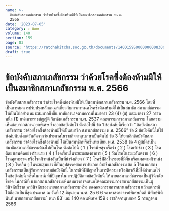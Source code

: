 ```yaml
---
name: >-
  ข้อบังคับสภาเภสัชกรรม ว่าด้วยโรคซึ่งต้องห้ามมิให้เป็นสมาชิกสภาเภสัชกรรม พ.ศ.
  2566
date: '2023-07-05'
category: ง พิเศษ
volume: 140
section: 159
page: 83
source: 'https://ratchakitcha.soc.go.th/documents/140D159S0000000008300.pdf'
draft: true
---
```


# ข้อบังคับสภาเภสัชกรรม ว่าด้วยโรคซึ่งต้องห้ามมิให้เป็นสมาชิกสภาเภสัชกรรม พ.ศ. 2566

ข้อบังคับสภาเภสัชกรรม ว่าด้วยโรคซึ่งต้องห้ามมิให้เป็นสมาชิกสภาเภสัชกรรม พ.ศ. 2566 โดยที่เป็นการสมควรปรับปรุงหลักเกณฑ์เกี่ยวกับการกาหนดโรคซึ่งต้องห้ามมิให้เป็นสมาชิก สภาเภสัชกรรมให้เป็นไปอย่างเหมาะสมมากยิ่งขึ้น อาศัยอานาจตามความในมาตรา 23 (4) (ข) และมาตรา 27 วรรคหนึ่ง (1) แห่งพระราชบัญญัติ วิชาชีพเภสัชกรรม พ.ศ. 2537 คณะกรรมการสภาเภสัชกรรม โดยความเห็นชอบจากสภานายกพิเศษ จึงออกข้อบังคับไว้ ดังต่อไปนี้ ข้อ 1 ข้อบังคับนี้เรียกว่า “ ข้อบังคับสภาเภสัชกรรม ว่าด้วยโรคซึ่งต้องห้ามมิให้เป็นสมาชิก สภาเภสัชกรรม พ.ศ. 2566” ข้อ 2 ข้อบังคับนี้ให้ใช้บังคับนับตั้งแต่วันถัดจากวันประกาศในราชกิจจานุเบกษาเป็นต้นไป ข้อ 3 ให้ยกเลิกข้อบังคับสภาเภสัชกรรม ว่าด้วยโรคซึ่งต้องห้ามมิ ให้เป็นสมาชิกหรือขึ้นทะเบียน พ.ศ. 2538 ข้อ 4 ผู้สมัครเป็นสมาชิกสภาเภสัชกรรมต้องไม่เป็นโรค ดังต่อไปนี้ ( 1 ) โรคพิษสุราเรื้อรัง ( 2 ) โรคเท้าช้าง ( 3 ) โรคติดยาเสพติดอย่างร้ายแรง ( 4 ) โรคเรื้อนในระยะแสดงอาการ ( 5 ) วัณโรคในระยะอันตราย ( 6 ) โรคคุดทะราด หรือโรคผิวหนังอันเป็นที่น่ารังเกียจ ( 7 ) โรคซิฟิลิสในระยะที่มีผื่นหรือแผลตามผิวหนัง ( 8 ) โรคอื่น ๆ ในระยะรุนแรงที่เป็นอุปสรรคต่อการประกอบวิชาชีพเภสัชกรรม ข้อ 5 ให้นายกสภาเภสัชกรรมเป็นผู้รักษาการตามข้อบังคับนี้ ในกรณีที่มีปัญหาในการตีความ หรือมีกรณีที่มิได้กำหนดไว้ในข้อบังคับนี้ หรือในกรณี ที่มีปัญหาในการปฏิบัติตามข้อบังคับนี้ ให้นายกสภาเภสัชกรรมเป็นผู้วินิจฉัยชี้ขาด ในกรณีที่ นายกสภาเภสัชกรรมเห็นสมควรอาจเสนอให้คณะกรรมการสภาเภสัชกรรมเป็นผู้วินิจฉัยชี้ขาด คาวินิจฉัยของนายกสภาเภสัชกรรมหรือ ของคณะกรรมการสภาเภสัชกรรม แล้วแต่กรณี ให้ถือว่าเป็นที่สุด ประกาศ ณ วันที่ 12 มิถุนายน พ.ศ. 25 6 6 รองศาสตราจารย์พิเศษกิตติ พิทักษ์นิตินันท์ นายกสภาเภสัชกรรม ้ หนา 83 ่ เลม 140 ตอนพิเศษ 159 ง ราชกิจจานุเบกษา 5 กรกฎาคม 2566

